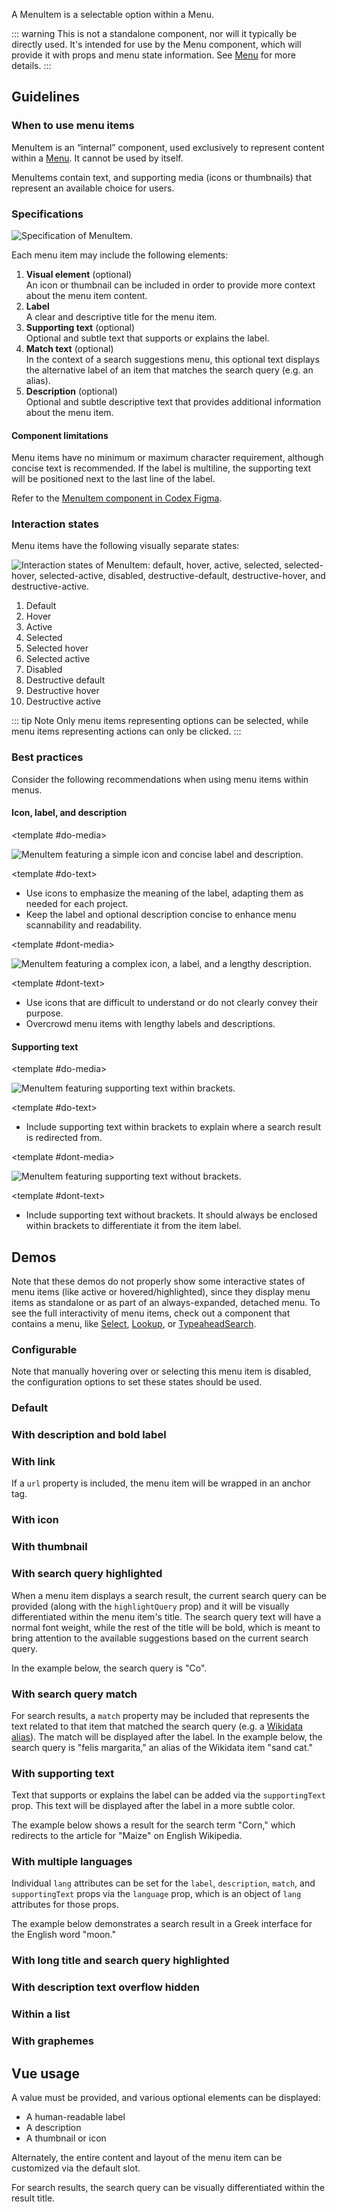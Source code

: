 <script setup>
import { CdxMenuItem } from '@wikimedia/codex';
import MenuItemDefault from '@/../component-demos/menu-item/examples/MenuItemDefault.vue';
import MenuItemWithDescription from '@/../component-demos/menu-item/examples/MenuItemWithDescription.vue';
import MenuItemWithUrl from '@/../component-demos/menu-item/examples/MenuItemWithUrl.vue';
import MenuItemWithThumbnail from '@/../component-demos/menu-item/examples/MenuItemWithThumbnail.vue';
import MenuItemWithIcon from '@/../component-demos/menu-item/examples/MenuItemWithIcon.vue';
import MenuItemHighlightQuery from '@/../component-demos/menu-item/examples/MenuItemHighlightQuery.vue';
import MenuItemWithMatch from '@/../component-demos/menu-item/examples/MenuItemWithMatch.vue';
import MenuItemWithSupportingText from '@/../component-demos/menu-item/examples/MenuItemWithSupportingText.vue';
import MenuItemMultipleLangs from '@/../component-demos/menu-item/examples/MenuItemMultipleLangs.vue';
import MenuItemLongText from '@/../component-demos/menu-item/examples/MenuItemLongText.vue';
import MenuItemHideOverflow from '@/../component-demos/menu-item/examples/MenuItemHideOverflow.vue';
import MenuItems from '@/../component-demos/menu-item/examples/MenuItems.vue';
import MenuItemsGraphemes from '@/../component-demos/menu-item/examples/MenuItemsGraphemes.vue';

const controlsConfig = [
	{
		name: 'disabled',
		type: 'boolean'
	},
	{
		name: 'selected',
		type: 'boolean'
	},
	{
		name: 'active',
		type: 'boolean'
	},
	{
		name: 'highlighted',
		type: 'boolean'
	},
	{
		name: 'label',
		type: 'text',
		initial: 'Item label'
	},
	{
		name: 'match',
		type: 'text'
	},
	{
		name: 'supportingText',
		type: 'text'
	},
	{
		name: 'icon',
		type: 'icon',
		initial: 'cdxIconGlobe'
	},
	{
		name: 'description',
		type: 'text',
		initial: 'Description text'
	},
	{
		name: 'searchQuery',
		type: 'text'
	},
	{
		name: 'boldLabel',
		type: 'boolean'
	},
	{
		name: 'hideDescriptionOverflow',
		type: 'boolean'
	}
];
</script>

A MenuItem is a selectable option within a Menu.

::: warning
This is not a standalone component, nor will it typically be directly used. It's
intended for use by the Menu component, which will provide it with props and
menu state information. See [Menu](./menu.md) for more details.
:::

## Guidelines

### When to use menu items
MenuItem is an “internal” component, used exclusively to represent content
within a [Menu](./menu.md). It cannot be used by itself.

MenuItems contain text, and supporting media (icons or thumbnails) that
represent an available choice for users.

### Specifications

![Specification of MenuItem.](../../assets/components/menu-item-specifications.svg)

Each menu item may include the following elements:
1. **Visual element** (optional)<br>An icon or thumbnail can be included in order to provide more context about the menu item content.
2. **Label**<br>A clear and descriptive title for the menu item.
3. **Supporting text** (optional)<br>Optional and subtle text that supports or explains the label.
4. **Match text** (optional)<br>In the context of a search suggestions menu, this optional text displays the alternative label of an item that matches the search query (e.g. an alias).
5. **Description** (optional)<br>Optional and subtle descriptive text that provides additional information about the menu item.

#### Component limitations

Menu items have no minimum or maximum character requirement, although concise text is recommended. If the label is multiline, the supporting text will be positioned next to the last line of the label.

Refer to the [MenuItem component in Codex Figma](https://www.figma.com/file/KoDuJMadWBXtsOtzGS4134/%E2%9D%96-Codex-components?type=design&node-id=4918-48934&mode=design&t=wJPfPzkECREKvMoi-0).

### Interaction states
Menu items have the following visually separate states:

![Interaction states of MenuItem: default, hover, active, selected, selected-hover, selected-active, disabled, destructive-default, destructive-hover, and destructive-active.](../../assets/components/menu-item-interaction-states.svg)

<div class="cdx-docs-multi-column cdx-docs-multi-columns-2">

1. Default
2. Hover
3. Active
4. Selected
5. Selected hover
6. Selected active
7. Disabled
8. Destructive default
9. Destructive hover
10. Destructive active

</div>

::: tip Note
Only menu items representing options can be selected, while menu items representing actions can only be clicked.
:::

### Best practices

Consider the following recommendations when using menu items within menus.

#### Icon, label, and description

<cdx-demo-rules>

<template #do-media>

![MenuItem featuring a simple icon and concise label and description.](../../assets/components/menu-item-best-practices-do.svg)

</template>

<template #do-text>

- Use icons to emphasize the meaning of the label, adapting them as needed for each project.
- Keep the label and optional description concise to enhance menu scannability and readability.

</template>

<template #dont-media>

![MenuItem featuring a complex icon, a label, and a lengthy description.](../../assets/components/menu-item-best-practices-dont.svg)

</template>

<template #dont-text>

- Use icons that are difficult to understand or do not clearly convey their purpose.
- Overcrowd menu items with lengthy labels and descriptions.

</template>

</cdx-demo-rules>

#### Supporting text

<cdx-demo-rules>

<template #do-media>

![MenuItem featuring supporting text within brackets.](../../assets/components/menu-item-best-practices-do-2.svg)

</template>

<template #do-text>

- Include supporting text within brackets to explain where a search result is redirected from.

</template>

<template #dont-media>

![MenuItem featuring supporting text without brackets.](../../assets/components/menu-item-best-practices-dont-2.svg)

</template>

<template #dont-text>

- Include supporting text without brackets. It should always be enclosed within brackets to differentiate it from the item label.

</template>

</cdx-demo-rules>

## Demos

Note that these demos do not properly show some interactive states of menu items
(like active or hovered/highlighted), since they display menu items as
standalone or as part of an always-expanded, detached menu. To see the full
interactivity of menu items, check out a component that contains a menu, like
[Select](./select), [Lookup](./lookup), or [TypeaheadSearch](./typeahead-search).
### Configurable

Note that manually hovering over or selecting this menu item is disabled, the
configuration options to set these states should be used.

<cdx-demo-wrapper :controls-config="controlsConfig" :show-generated-code="true">
<template v-slot:demo="{ propValues }">
	<ul role="listbox">
		<cdx-menu-item v-bind="propValues" id="cdx-demo-menu-item-configurable" value=""></cdx-menu-item>
	</ul>
</template>
</cdx-demo-wrapper>

### Default

<cdx-demo-wrapper>
<template v-slot:demo>
	<MenuItemDefault />
</template>
<template v-slot:code>

:::code-group

<<< @/../component-demos/menu-item/examples/MenuItemDefault.vue [NPM]

<<< @/../component-demos/menu-item/examples-mw/MenuItemDefault.vue [MediaWiki]

:::

</template>
</cdx-demo-wrapper>

### With description and bold label

<cdx-demo-wrapper>
<template v-slot:demo>
	<MenuItemWithDescription />
</template>
<template v-slot:code>

:::code-group

<<< @/../component-demos/menu-item/examples/MenuItemWithDescription.vue [NPM]

<<< @/../component-demos/menu-item/examples-mw/MenuItemWithDescription.vue [MediaWiki]

:::

</template>
</cdx-demo-wrapper>

### With link

If a `url` property is included, the menu item will be wrapped in an anchor tag.

<cdx-demo-wrapper>
<template v-slot:demo>
	<MenuItemWithUrl />
</template>
<template v-slot:code>

:::code-group

<<< @/../component-demos/menu-item/examples/MenuItemWithUrl.vue [NPM]

<<< @/../component-demos/menu-item/examples-mw/MenuItemWithUrl.vue [MediaWiki]

:::

</template>
</cdx-demo-wrapper>

### With icon

<cdx-demo-wrapper>
<template v-slot:demo>
	<MenuItemWithIcon />
</template>
<template v-slot:code>

:::code-group

<<< @/../component-demos/menu-item/examples/MenuItemWithIcon.vue [NPM]

<<< @/../component-demos/menu-item/examples-mw/MenuItemWithIcon.vue [MediaWiki]

:::

</template>
</cdx-demo-wrapper>

### With thumbnail

<cdx-demo-wrapper>
<template v-slot:demo>
	<MenuItemWithThumbnail />
</template>
<template v-slot:code>

:::code-group

<<< @/../component-demos/menu-item/examples/MenuItemWithThumbnail.vue [NPM]

<<< @/../component-demos/menu-item/examples-mw/MenuItemWithThumbnail.vue [MediaWiki]

:::

</template>
</cdx-demo-wrapper>

### With search query highlighted

When a menu item displays a search result, the current search query can be provided (along with the
`highlightQuery` prop) and it will be visually differentiated within the menu item's title. The
search query text will have a normal font weight, while the rest of the title will be bold,
which is meant to bring attention to the available suggestions based on the current search query.

In the example below, the search query is "Co".

<cdx-demo-wrapper>
<template v-slot:demo>
	<MenuItemHighlightQuery />
</template>
<template v-slot:code>

:::code-group

<<< @/../component-demos/menu-item/examples/MenuItemHighlightQuery.vue [NPM]

<<< @/../component-demos/menu-item/examples-mw/MenuItemHighlightQuery.vue [MediaWiki]

:::

</template>
</cdx-demo-wrapper>

### With search query match

For search results, a `match` property may be included that represents the text related to that item
that matched the search query (e.g. a [Wikidata alias](https://www.wikidata.org/wiki/Help:Aliases)).
The match will be displayed after the label. In the example below, the search query is "felis
margarita," an alias of the Wikidata item "sand cat."

<cdx-demo-wrapper>
<template v-slot:demo>
	<MenuItemWithMatch />
</template>
<template v-slot:code>

:::code-group

<<< @/../component-demos/menu-item/examples/MenuItemWithMatch.vue [NPM]

<<< @/../component-demos/menu-item/examples-mw/MenuItemWithMatch.vue [MediaWiki]

:::

</template>
</cdx-demo-wrapper>

### With supporting text

Text that supports or explains the label can be added via the `supportingText` prop. This text will
be displayed after the label in a more subtle color.

The example below shows a result for the search term "Corn," which redirects to the article for
"Maize" on English Wikipedia.

<cdx-demo-wrapper>
<template v-slot:demo>
	<MenuItemWithSupportingText />
</template>
<template v-slot:code>

:::code-group

<<< @/../component-demos/menu-item/examples/MenuItemWithSupportingText.vue [NPM]

<<< @/../component-demos/menu-item/examples-mw/MenuItemWithSupportingText.vue [MediaWiki]

:::

</template>
</cdx-demo-wrapper>

### With multiple languages

Individual `lang` attributes can be set for the `label`, `description`, `match`, and
`supportingText` props via the `language` prop, which is an object of `lang` attributes for those 
props.

The example below demonstrates a search result in a Greek interface for the English word
"moon."

<cdx-demo-wrapper>
<template v-slot:demo>
	<MenuItemMultipleLangs />
</template>
<template v-slot:code>

:::code-group

<<< @/../component-demos/menu-item/examples/MenuItemMultipleLangs.vue [NPM]

<<< @/../component-demos/menu-item/examples-mw/MenuItemMultipleLangs.vue [MediaWiki]

:::

</template>
</cdx-demo-wrapper>

### With long title and search query highlighted

<cdx-demo-wrapper>
<template v-slot:demo>
	<MenuItemLongText />
</template>
<template v-slot:code>

:::code-group

<<< @/../component-demos/menu-item/examples/MenuItemLongText.vue [NPM]

<<< @/../component-demos/menu-item/examples-mw/MenuItemLongText.vue [MediaWiki]

:::

</template>
</cdx-demo-wrapper>

### With description text overflow hidden

<cdx-demo-wrapper>
<template v-slot:demo>
	<MenuItemHideOverflow />
</template>
<template v-slot:code>

:::code-group

<<< @/../component-demos/menu-item/examples/MenuItemHideOverflow.vue [NPM]

<<< @/../component-demos/menu-item/examples-mw/MenuItemHideOverflow.vue [MediaWiki]

:::

</template>
</cdx-demo-wrapper>

### Within a list

<cdx-demo-wrapper>
<template v-slot:demo>
	<MenuItems />
</template>
<template v-slot:code>

:::code-group

<<< @/../component-demos/menu-item/examples/MenuItems.vue [NPM]

<<< @/../component-demos/menu-item/examples-mw/MenuItems.vue [MediaWiki]

:::

</template>
</cdx-demo-wrapper>

### With graphemes

<cdx-demo-wrapper>
<template v-slot:demo>
	<MenuItemsGraphemes />
</template>
<template v-slot:code>

:::code-group

<<< @/../component-demos/menu-item/examples/MenuItemsGraphemes.vue [NPM]

<<< @/../component-demos/menu-item/examples-mw/MenuItemsGraphemes.vue [MediaWiki]

:::

</template>
</cdx-demo-wrapper>

## Vue usage

A value must be provided, and various optional elements can be displayed:
- A human-readable label
- A description
- A thumbnail or icon

Alternately, the entire content and layout of the menu item can be customized via the default
slot.

For search results, the search query can be visually differentiated within the result title.

<style lang="less" scoped>
// Menus in this demo aren't absolutely positioned relative to something else.
// Target .cdx-demo-wrapper__demo-pane instead of .cdx-demo-wrapper to avoid also applying this
// rule to the menu in the icon picker in the wrapper's controls
/* stylelint-disable-next-line selector-class-pattern */
.cdx-demo-wrapper :deep( .cdx-demo-wrapper__demo-pane .cdx-menu ) {
	position: static;
	box-shadow: none;
}

.cdx-demo-wrapper :deep( ul ) {
	margin: 0;
	padding: 0;
}

// Disable manual hover/select/etc. for the configurable demo
/* stylelint-disable-next-line selector-max-id */
#cdx-demo-menu-item-configurable {
	pointer-events: none;
}
</style>
